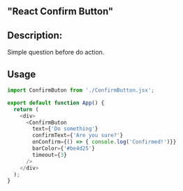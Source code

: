 ## "React Confirm Button"

## Description: 
Simple question before do action.
## Usage

```js
import ConfirmButon from './ConfirmButton.jsx';

export default function App() {
  return (
    <div>
      <ConfirmButon
        text={'Do something'}
        confirmText={'Are you sure?'}
        onConfirm={() => { console.log('Confirmed!')}}
        barColor={'#be4d25'}
        timeout={3}
      />
    </div>
  );
}

